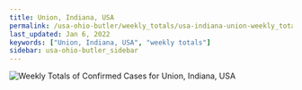 ```yaml
---
title: Union, Indiana, USA
permalink: /usa-ohio-butler/weekly_totals/usa-indiana-union-weekly_totals.html
last_updated: Jan 6, 2022
keywords: ["Union, Indiana, USA", "weekly totals"]
sidebar: usa-ohio-butler_sidebar
---
```


![Weekly Totals of Confirmed Cases for Union, Indiana, USA](/covid_tracker/images/graphs/usa-indiana-union-weekly_totals_graph.png)

